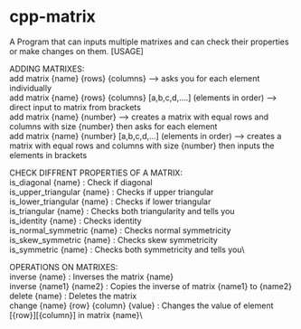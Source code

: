 # cpp-matrix
A Program that can inputs multiple matrixes and can check their properties or make changes on them.
[USAGE]

ADDING MATRIXES:\
add matrix {name} {rows} {columns} --> asks you for each element individually\
add matrix {name} {rows} {columns} [a,b,c,d,....] (elements in order) --> direct input to matrix from brackets\
add matrix {name} {number} --> creates a matrix with equal rows and columns with size {number} then asks for each element\
add matrix {name} {number} [a,b,c,d,...] (elements in order) --> creates a matrix with equal rows and columns with size {number} then inputs the elements in brackets

CHECK DIFFRENT PROPERTIES OF A MATRIX:\
is_diagonal {name} : Check if diagonal\
is_upper_triangular {name} : Checks if upper triangular\
is_lower_triangular {name} : Checks if lower triangular\
is_triangular {name} : Checks both triangularity and tells you\
is_identity {name} : Checks identity\
is_normal_symmetric {name} :  Checks normal symmetricity\
is_skew_symmetric {name} : Checks skew symmetricity\
is_symmetric {name} :  Checks both symmetricity and tells you\\

OPERATIONS ON MATRIXES:\
inverse {name} : Inverses the matrix {name}\
inverse {name1} {name2} :  Copies the inverse of matrix {name1} to {name2}\
delete {name} : Deletes the matrix\
change {name} {row} {column} {value} : Changes the value of element [{row}][{column}] in matrix {name}\
